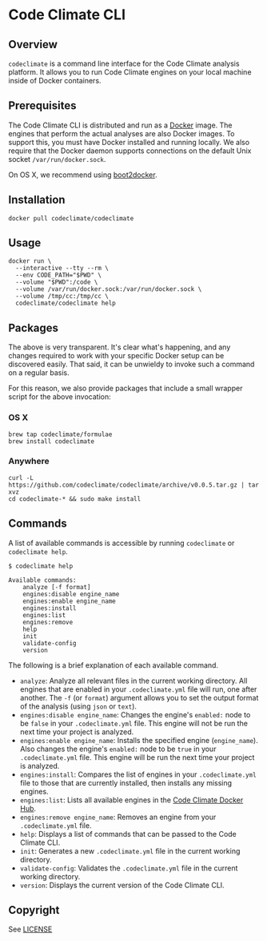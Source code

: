 # Code Climate CLI

## Overview

`codeclimate` is a command line interface for the Code Climate analysis
platform. It allows you to run Code Climate engines on your local machine inside
of Docker containers.

## Prerequisites

The Code Climate CLI is distributed and run as a
[Docker](https://www.docker.com) image. The engines that perform the actual
analyses are also Docker images. To support this, you must have Docker installed
and running locally. We also require that the Docker daemon supports connections
on the default Unix socket `/var/run/docker.sock`.

On OS X, we recommend using [boot2docker](http://boot2docker.io/).

## Installation

```console
docker pull codeclimate/codeclimate
```

## Usage

```console
docker run \
  --interactive --tty --rm \
  --env CODE_PATH="$PWD" \
  --volume "$PWD":/code \
  --volume /var/run/docker.sock:/var/run/docker.sock \
  --volume /tmp/cc:/tmp/cc \
  codeclimate/codeclimate help
```

## Packages

The above is very transparent. It's clear what's happening, and any changes
required to work with your specific Docker setup can be discovered easily. That
said, it can be unwieldy to invoke such a command on a regular basis.

For this reason, we also provide packages that include a small wrapper script
for the above invocation:

### OS X

```console
brew tap codeclimate/formulae
brew install codeclimate
```

### Anywhere

```console
curl -L https://github.com/codeclimate/codeclimate/archive/v0.0.5.tar.gz | tar xvz
cd codeclimate-* && sudo make install
```

## Commands

A list of available commands is accessible by running `codeclimate` or
`codeclimate help`.

```console
$ codeclimate help

Available commands:
    analyze [-f format]
    engines:disable engine_name
    engines:enable engine_name
    engines:install
    engines:list
    engines:remove
    help
    init
    validate-config
    version
```

The following is a brief explanation of each available command.

* `analyze`: Analyze all relevant files in the current working directory. All engines that are enabled in your `.codeclimate.yml` file will run, one after another. The `-f` (or `format`) argument allows you to set the output format of the analysis (using `json` or `text`).
* `engines:disable engine_name`: Changes the engine's `enabled:` node to be `false` in your `.codeclimate.yml` file. This engine will not be run the next time your project is analyzed.
* `engines:enable engine_name`: Installs the specified engine (`engine_name`). Also changes the engine's `enabled:` node to be `true` in your `.codeclimate.yml` file. This engine will be run the next time your project is analyzed.
* `engines:install`: Compares the list of engines in your `.codeclimate.yml` file to those that are currently installed, then installs any missing engines.
* `engines:list`: Lists all available engines in the [Code Climate Docker Hub](https://hub.docker.com/account/organizations/codeclimate/).
* `engines:remove engine_name`: Removes an engine from your `.codeclimate.yml` file.
* `help`: Displays a list of commands that can be passed to the Code Climate CLI.
* `init`: Generates a new `.codeclimate.yml` file in the current working directory.
* `validate-config`: Validates the `.codeclimate.yml` file in the current working directory.
* `version`: Displays the current version of the Code Climate CLI.

## Copyright

See [LICENSE](LICENSE)
